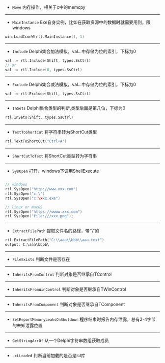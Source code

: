* `Move` 
内存操作，相关于c中的memcpy  

***   

* `MainInstance` 
Exe自身实例，比如在获取资源中的数据时就需要用到，限windows  

```go
win.LoadIconW(rtl.MainInstance(), 1)
```  

***

* `Include` 
Delphi集合加法模拟，val...中存储为位的索引，下标为0  
```go
val := rtl.Include(Shift, types.SsCtrl) 
// or
val := rtl.Include(0, types.SsCtrl) 
```

***   

* `Exclude` 
Delphi集合减法模拟，val...中存储为位的索引，下标为0  
```go
val := rtl.Exclude(Shift, types.SsCtrl) 
```

***   

* `InSets` 
Delphi集合类型的判断,类型后面是第几位，下标为0  
```go
rtl.InSets(Shift, types.SsCtrl)
```

***   

* `TextToShortCut` 
将字符串转为ShortCut类型   
```go
rtl.TextToShortCut("Ctrl+A")
```

***   

* `ShortCutToText` 
将ShortCut类型转为字符串  

***   

* `SysOpen` 
打开，windows下调用ShellExecute  
```go

// windows
rtl.SysOpen("http://www.xxx.com")
rtl.SysOpen("c:\")
rtl.SysOpen("c:\xxx.exe")

// linux or macOS
rtl.SysOpen("https://wwww.xxx.com")
rtl.SysOpen("file:///xxx.png");
```

***   

* `ExtractFilePath` 
提取文件名的路径，带“\”的  
```go
rtl.ExtractFilePath("C:\\aaa\\bbb\\aaa.text")
output: C:\aaa\bbbb\
```

***   

* `FileExists` 
判断文件是否存在  

***   

* `InheritsFromControl` 
判断对象是否继承自TControl   

***   

* `InheritsFromWinControl` 
判断对象是否继承自TWinControl   

***   

* `InheritsFromComponent` 
判断对象是否继承自TComponent 

***   

* `SetReportMemoryLeaksOnShutdown` 
 程序结束时报告内存泄露，总有2-4字节的未知泄露位置  

***   

* `GetStringArrOf` 
 从一个Delphi字符串数组获取成员 

***   

* `LcLLoaded` 
 判断当前加载的是否是lcl库 